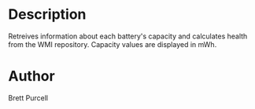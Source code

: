 # Description

Retreives information about each battery's capacity and calculates health from the WMI repository. Capacity values are displayed in mWh.

# Author
Brett Purcell